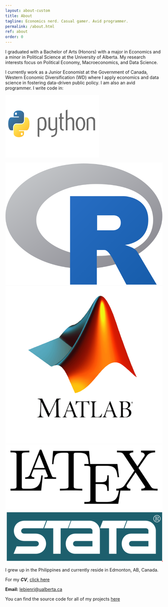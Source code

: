 ```yaml
---
layout: about-custom
title: About
tagline: Economics nerd. Casual gamer. Avid programmer.
permalink: /about.html
ref: about
order: 0
---
```

I graduated with a Bachelor of Arts (Honors) with a major in Economics and a minor in Political Science at the University of Alberta. My research interests focus on Political Economy, Macroeconomics, and Data Science. 

I currently work as a Junior Economist at the Government of Canada, Western Economic Diversification (WD) where I apply economics and data science in fostering data-driven public policy. I am also an avid programmer. I write code in:

<img src="assets/python.png" width="300" height="200">

![](assets/r.png)
![](assets/matlab.png)
![](assets/latex.svg)
![](assets/stata.svg)




I grew up in the Philippines and currently reside in Edmonton, AB, Canada.

For my **_CV_**, [click here](LJ-Valencia-CV.pdf)

**Email:** [lebjenri@ualberta.ca](mailto:lebjenri@ualberta.ca)

You can find the source code for all of my projects [here](https://github.com/lj-valencia)
